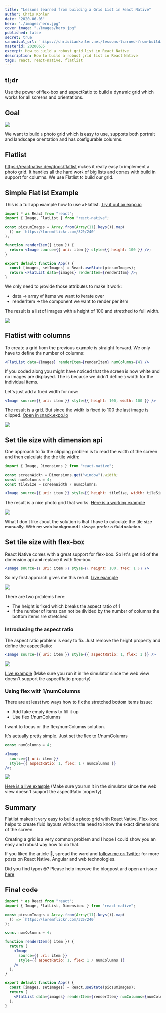 ```yaml
---
title: "Lessons learned from building a Grid List in React Native"
author: Chris Kohler
date: "2020-06-05"
hero: "./images/hero.jpg"
cover_image: "./images/hero.jpg"
published: false
secret: true
canonical_url: "https://christiankohler.net/lessons-learned-from-building-a-grid-list-in-react-native"
masterid: 20200605
excerpt: How to build a robust grid list in React Native
description: How to build a robust grid list in React Native
tags: react, react-native, flatlist
---
```


## tl;dr

Use the power of flex-box and aspectRatio to build a dynamic grid which works for all screens and orientations.

## Goal

![](/images/goal.jpg)

We want to build a photo grid which is easy to use, supports both portrait and landscape orientation and has configurable columns.

## Flatlist

https://reactnative.dev/docs/flatlist makes it really easy to implement a photo grid. It handles all the hard work of big lists and comes with build in support for columns. We use Flatlist to build our grid.

## Simple Flatlist Example

This is a full app example how to use a Flatlist. [Try it out on expo.io](https://snack.expo.io/@christiankohler/flatlist_blog_simple_example)

```jsx
import * as React from "react";
import { Image, FlatList } from "react-native";

const picsumImages = Array.from(Array(11).keys()).map(
  () => `https://loremflickr.com/320/240`
);

function renderItem({ item }) {
  return <Image source={{ uri: item }} style={{ height: 100 }} />;
}

export default function App() {
  const [images, setImages] = React.useState(picsumImages);
  return <FlatList data={images} renderItem={renderItem} />;
}
```

We only need to provide those attributes to make it work:

- data -> array of items we want to iterate over
- renderItem -> the component we want to render per item

The result is a list of images with a height of 100 and stretched to full width.

![](/images/simple_example.jpg)

## Flatlist with columns

To create a grid from the previous example is straight forward. We only have to define the number of columns:

```jsx
<FlatList data={images} renderItem={renderItem} numColumns={4} />
```

If you coded along you might have noticed that the screen is now white and no images are displayed. The is because we didn't define a width for the individual items.

Let's just add a fixed width for now:

```jsx
<Image source={{ uri: item }} style={{ height: 100, width: 100 }} />
```

The result is a grid. But since the width is fixed to 100 the last image is clipped. [Open in snack.expo.io](https://snack.expo.io/@christiankohler/flatlist_blog_clipped)

![](/images/clipped.jpg)

## Set tile size with dimension api

One approach to fix the clipping problem is to read the width of the screen and then calculate the the tile width:

```jsx
import { Image, Dimensions } from "react-native";

const screenWidth = Dimensions.get("window").width;
const numColumns = 4;
const tileSize = screenWidth / numColumns;

<Image source={{ uri: item }} style={{ height: tileSize, width: tileSize }} />;
```

The result is a nice photo grid that works. [Here is a working example](https://snack.expo.io/@christiankohler/flatlist_blog_dimension_api)

![](/images/dimension_api.jpg)

What I don't like about the solution is that I have to calculate the tile size manually. With my web background I always prefer a fluid solution.

## Set tile size with flex-box

React Native comes with a great support for flex-box. So let's get rid of the dimension api and replace it with flex-box.

```jsx
<Image source={{ uri: item }} style={{ height: 100, flex: 1 }} />
```

So my first approach gives me this result. [Live example](https://snack.expo.io/@christiankohler/flatlist_blog_flex_1)

![](/images/flex1.jpg)

There are two problems here:

- The height is fixed which breaks the aspect ratio of 1
- If the number of items can not be divided by the number of columns the bottom items are stretched

### Introducing the aspect ratio

The aspect ratio problem is easy to fix. Just remove the height property and define the aspectRatio:

```jsx
<Image source={{ uri: item }} style={{ aspectRatio: 1, flex: 1 }} />
```

![](/images/aspect_ratio.jpg)

[Live example](https://snack.expo.io/@christiankohler/flatlist_blog_aspect_ratio) (Make sure you run it in the simulator since the web view doesn't support the aspectRatio property)

### Using flex with 1/numColumns

There are at least two ways how to fix the stretched bottom items issue:

- Add fake empty items to fill it up
- Use flex 1/numColumns

I want to focus on the flex/numColumns solution.

It's actually pretty simple. Just set the flex to 1/numColumns

```jsx
const numColumns = 4;

<Image
  source={{ uri: item }}
  style={{ aspectRatio: 1, flex: 1 / numColumns }}
/>;
```

![](/images/num_columns.jpg)

[Here is a live example](https://snack.expo.io/@christiankohler/flatlist_blog_num_columns) (Make sure you run it in the simulator since the web view doesn't support the aspectRatio property)

## Summary

Flatlist makes it very easy to build a photo grid with React Native. Flex-box helps to create fluid layouts without the need to know the exact dimensions of the screen.

Creating a grid is a very common problem and I hope I could show you an easy and robust way how to do that.

If you liked the article 🙌, spread the word and [follow me on Twitter](https://twitter.com/KohlerChristian) for more posts on React Native, Angular and web technologies.

Did you find typos 🤓? Please help improve the blogpost and open an issue [here](https://github.com/ChristianKohler/homepage)

## Final code

```jsx
import * as React from "react";
import { Image, FlatList, Dimensions } from "react-native";

const picsumImages = Array.from(Array(11).keys()).map(
  () => `https://loremflickr.com/320/240`
);

const numColumns = 4;

function renderItem({ item }) {
  return (
    <Image
      source={{ uri: item }}
      style={{ aspectRatio: 1, flex: 1 / numColumns }}
    />
  );
}

export default function App() {
  const [images, setImages] = React.useState(picsumImages);
  return (
    <FlatList data={images} renderItem={renderItem} numColumns={numColumns} />
  );
}
```
